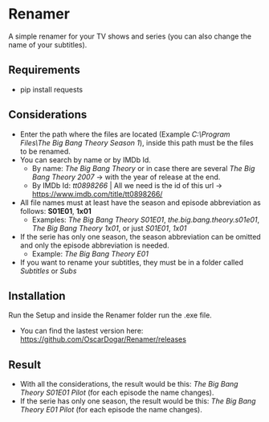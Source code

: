 # Renamer
A simple renamer for your TV shows and series (you can also change the name of your subtitles).

## Requirements
- pip install requests

## Considerations
- Enter the path where the files are located (Example *C:\Program Files\The Big Bang Theory Season 1*), inside this path must be the files to be renamed.
- You can search by name or by IMDb Id.
  - By name: *The Big Bang Theory* or in case there are several *The Big Bang Theory 2007* -> with the year of release at the end.
  - By IMDb Id: *tt0898266*  | All we need is the id of this url  ->  https://www.imdb.com/title/tt0898266/  
- All file names must at least have the season and episode abbreviation as follows: **S01E01**, **1x01**
  - Examples:  *The Big Bang Theory S01E01*, *the.big.bang.theory.s01e01*, *The Big Bang Theory 1x01*, or just *S01E01*, *1x01*
- If the serie has only one season, the season abbreviation can be omitted and only the episode abbreviation is needed.
  - Example: *The Big Bang Theory E01*
- If you want to rename your subtitles, they must be in a folder called *Subtitles* or *Subs*

## Installation
Run the Setup and inside the Renamer folder run the .exe file.
- You can find the lastest version here: https://github.com/OscarDogar/Renamer/releases 

## Result
- With all the considerations, the result would be this: *The Big Bang Theory S01E01 Pilot* (for each episode the name changes). 
- If the serie has only one season, the result would be this: *The Big Bang Theory E01 Pilot* (for each episode the name changes). 

